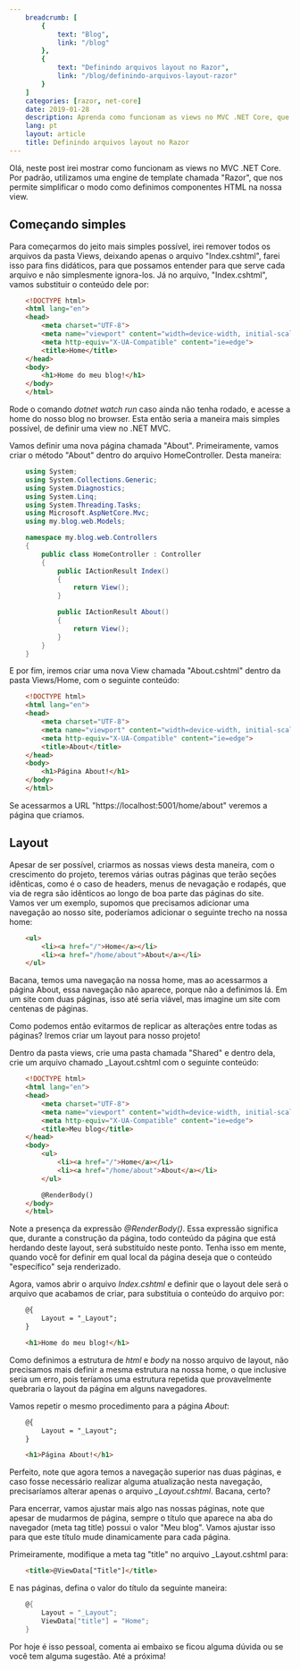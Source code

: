 ```yaml
---
    breadcrumb: [
        {
            text: "Blog",
            link: "/blog"
        },
        {
            text: "Definindo arquivos layout no Razor",
            link: "/blog/definindo-arquivos-layout-razor"
        }
    ]
    categories: [razor, net-core]
    date: 2019-01-28
    description: Aprenda como funcionam as views no MVC .NET Core, que utilizam a engine de template chamada Razor.
    lang: pt
    layout: article
    title: Definindo arquivos layout no Razor
---
```


Olá, neste post irei mostrar como funcionam as views no MVC .NET Core. Por padrão, utilizamos uma engine de template chamada "Razor", que nos permite simplificar o modo como definimos componentes HTML na nossa view.

## Começando simples

Para começarmos do jeito mais simples possível, irei remover todos os arquivos da pasta Views, deixando apenas o arquivo "Index.cshtml", farei isso para fins didáticos, para que possamos entender para que serve cada arquivo e não simplesmente ignora-los. Já no arquivo, "Index.cshtml", vamos substituir o conteúdo dele por:

```html
    <!DOCTYPE html>
    <html lang="en">
    <head>
        <meta charset="UTF-8">
        <meta name="viewport" content="width=device-width, initial-scale=1.0">
        <meta http-equiv="X-UA-Compatible" content="ie=edge">
        <title>Home</title>
    </head>
    <body>
        <h1>Home do meu blog!</h1>
    </body>
    </html>
```

Rode o comando *dotnet watch run* caso ainda não tenha rodado, e acesse a home do nosso blog no browser. Esta então seria a maneira mais simples possível, de definir uma view no .NET MVC.

Vamos definir uma nova página chamada "About". Primeiramente, vamos criar o método "About" dentro do arquivo HomeController. Desta maneira:

```c#
    using System;
    using System.Collections.Generic;
    using System.Diagnostics;
    using System.Linq;
    using System.Threading.Tasks;
    using Microsoft.AspNetCore.Mvc;
    using my.blog.web.Models;

    namespace my.blog.web.Controllers
    {
        public class HomeController : Controller
        {
            public IActionResult Index()
            {
                return View();
            }

            public IActionResult About()
            {
                return View();
            }
        }
    }
```

E por fim, iremos criar uma nova View chamada "About.cshtml" dentro da pasta Views/Home, com o seguinte conteúdo:


```html
    <!DOCTYPE html>
    <html lang="en">
    <head>
        <meta charset="UTF-8">
        <meta name="viewport" content="width=device-width, initial-scale=1.0">
        <meta http-equiv="X-UA-Compatible" content="ie=edge">
        <title>About</title>
    </head>
    <body>
        <h1>Página About!</h1>
    </body>
    </html>
```

Se acessarmos a URL "https://localhost:5001/home/about" veremos a página que criamos.

## Layout

Apesar de ser possível, criarmos as nossas views desta maneira, com o crescimento do projeto, teremos várias outras páginas que terão seções idênticas, como é o caso de headers, menus de nevagação e rodapés, que via de regra são idênticos ao longo de boa parte das páginas do site. Vamos ver um exemplo, supomos que precisamos adicionar uma navegação ao nosso site, poderíamos adicionar o seguinte trecho na nossa home:

```html
    <ul>
        <li><a href="/">Home</a></li>
        <li><a href="/home/about">About</a></li>
    </ul>
```

Bacana, temos uma navegação na nossa home, mas ao acessarmos a página About, essa navegação não aparece, porque não a definimos lá. Em um site com duas páginas, isso até seria viável, mas imagine um site com centenas de páginas.

Como podemos então evitarmos de replicar as alterações entre todas as páginas? Iremos criar um layout para nosso projeto!

Dentro da pasta views, crie uma pasta chamada "Shared" e dentro dela, crie um arquivo chamado _Layout.cshtml com o seguinte conteúdo:

```html
    <!DOCTYPE html>
    <html lang="en">
    <head>
        <meta charset="UTF-8">
        <meta name="viewport" content="width=device-width, initial-scale=1.0">
        <meta http-equiv="X-UA-Compatible" content="ie=edge">
        <title>Meu blog</title>
    </head>
    <body> 
        <ul>
            <li><a href="/">Home</a></li>
            <li><a href="/home/about">About</a></li>
        </ul>

        @RenderBody()
    </body>
    </html>
```

Note a presença da expressão *@RenderBody()*. Essa expressão significa que, durante a construção da página, todo conteúdo da página que está herdando deste layout, será substituído neste ponto. Tenha isso em mente, quando você for definir em qual local da página deseja que o conteúdo "específico" seja renderizado.

Agora, vamos abrir o arquivo *Index.cshtml* e definir que o layout dele será o arquivo que acabamos de criar, para substituia o conteúdo do arquivo por:

```html
    @{
        Layout = "_Layout";
    }

    <h1>Home do meu blog!</h1>
```

Como definimos a estrutura de *html* e *body* na nosso arquivo de layout, não precisamos mais definir a mesma estrutura na nossa home, o que inclusive seria um erro, pois teríamos uma estrutura repetida que provavelmente quebraria o layout da página em alguns navegadores.

Vamos repetir o mesmo procedimento para a página *About*:

```html
    @{
        Layout = "_Layout";
    }

    <h1>Página About!</h1>
```

Perfeito, note que agora temos a navegação superior nas duas páginas, e caso fosse necessário realizar alguma atualização nesta navegação, precisaríamos alterar apenas o arquivo *_Layout.cshtml*. Bacana, certo?

Para encerrar, vamos ajustar mais algo nas nossas páginas, note que apesar de mudarmos de página, sempre o título que aparece na aba do navegador (meta tag title) possui o valor "Meu blog". Vamos ajustar isso para que este título mude dinamicamente para cada página.

Primeiramente, modifique a meta tag "title" no arquivo _Layout.cshtml para:

```html
    <title>@ViewData["Title"]</title>
```

E nas páginas, defina o valor do título da seguinte maneira:

```c#
    @{
        Layout = "_Layout";
        ViewData["title"] = "Home";
    }
```

Por hoje é isso pessoal, comenta ai embaixo se ficou alguma dúvida ou se você tem alguma sugestão. Até a próxima!